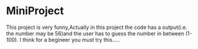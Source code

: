 # MiniProject
This project is very funny,Actually in this project  the code has a output(i.e. the number may be 56)and the user  has to guess the number in between (1-100).
I think for a begineer you must try this.....
